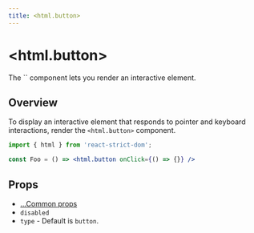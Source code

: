 ```yaml
---
title: <html.button>
---
```


# \<html.button>

<p className="text-xl">The `<html.button>` component lets you render an interactive element.</p>

## Overview

To display an interactive element that responds to pointer and keyboard interactions, render the `<html.button>` component.

```jsx
import { html } from 'react-strict-dom';

const Foo = () => <html.button onClick={() => {}} />
```

## Props

* [...Common props](/api/html/common/)
* `disabled`
* `type` - Default is `button`.
